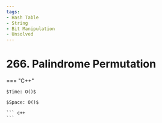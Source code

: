 ```yaml
---
tags:
- Hash Table
- String
- Bit Manipulation
- Unsolved
---
```



# 266. Palindrome Permutation

=== "C++"

    $Time: O()$

    $Space: O()$

    ``` c++
    ```